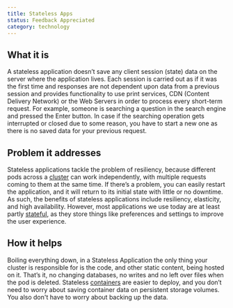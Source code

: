 ```yaml
---
title: Stateless Apps
status: Feedback Appreciated
category: technology
---
```


## What it is

A stateless application doesn’t save any client session (state) data on the server where the application lives. 
Each session is carried out as if it was the first time and responses are not dependent upon data from a previous session and 
provides functionality to use print services, CDN (Content Delivery Network) or the Web Servers 
in order to process every short-term request. 
For example, someone is searching a question in the search engine and pressed the Enter button. 
In case if the searching operation gets interrupted or closed due to some reason, 
you have to start a new one as there is no saved data for your previous request.

## Problem it addresses

Stateless applications tackle the problem of resiliency, 
because different pods across a [cluster](/cluster/) can work independently, 
with multiple requests coming to them at the same time. 
If there’s a problem, you can easily restart the application, 
and it will return to its initial state with little or no downtime. 
As such, the benefits of stateless applications include resiliency, elasticity, and high availability. 
However, most applications we use today are at least partly [stateful](/stateful_apps/), 
as they store things like preferences and settings to improve the user experience.

## How it helps

Boiling everything down, in a Stateless Application the only thing your cluster is responsible for is 
the code, and other static content, being hosted on it. 
That’s it, no changing databases, no writes and no left over files when the pod is deleted. 
Stateless [containers](/container/) are easier to deploy, 
and you don’t need to worry about saving container data on persistent storage volumes. 
You also don't have to worry about backing up the data.
